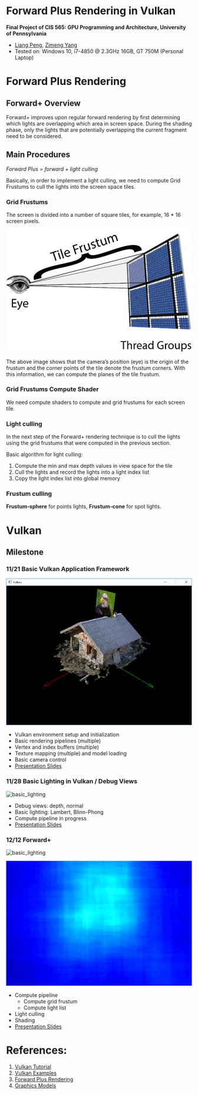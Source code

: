 Forward Plus Rendering in Vulkan
================

**Final Project of CIS 565: GPU Programming and Architecture, University of Pennsylvania**

* [Liang Peng](https://github.com/itoupeter), [Zimeng Yang](https://github.com/zimengyang)
* Tested on: Windows 10, i7-4850 @ 2.3GHz 16GB, GT 750M (Personal Laptop)

# Forward Plus Rendering

## Forward+ Overview
Forward+ improves upon regular forward rendering by first determining which lights are overlapping which area in screen space. During the shading phase, only the lights that are potentially overlapping the current fragment need to be considered.

## Main Procedures

*Forward Plus = forward + light culling*

Basically, in order to implement a light culling, we need to compute Grid Frustums to cull the lights into the screen space tiles.

### Grid Frustums

The screen is divided into a number of square tiles, for example, 16 * 16 screen pixels.

![Tile Frustum](./img/readme/Tile-Frustum1.png)

The above image shows that the camera’s position (eye) is the origin of the frustum and the corner points of the tile denote the frustum corners. With this information, we can compute the planes of the tile frustum.

### Grid Frustums Compute Shader

We need compute shaders to compute and grid frustums for each screen tile.

### Light culling

In the next step of the Forward+ rendering technique is to cull the lights using the grid frustums that were computed in the previous section.

Basic algorithm for light culling:

1. Compute the min and max depth values in view space for the tile
2. Cull the lights and record the lights into a light index list
3. Copy the light index list into global memory

### Frustum culling

**Frustum-sphere** for points lights, **Frustum-cone** for spot lights.


# Vulkan



## Milestone
### 11/21 Basic Vulkan Application Framework

![basic_vulkan](./img/readme/vulkanBase.png)

  * Vulkan environment setup and initialization
  * Basic rendering pipelines (multiple)
  * Vertex and index buffers (multiple)
  * Texture mapping (multiple) and model loading
  * Basic camera control
  * [Presentation Slides](./img/slides/milestone1.pdf)

### 11/28 Basic Lighting in Vulkan / Debug Views

![basic_lighting](./img/gifs/basic_lighting.gif)

  * Debug views: depth, normal
  * Basic lighting: Lambert, Blinn-Phong
  * Compute pipeline in progress
  * [Presentation Slides](./img/slides/milestone2.pdf)

### 12/12 Forward+

![basic_lighting](./img/gifs/milestone3_1600lights.gif)

![basic_lighting](./img/gifs/milestone3_heatmap_1600lights.gif)

  * Compute pipeline
    * Compute grid frustum
    * Compute light list
  * Light culling
  * Shading
  * [Presentation Slides](./img/slides/milestone3.pdf)


# References:
1. [Vulkan Tutorial](https://vulkan-tutorial.com/)
2. [Vulkan Examples](https://github.com/SaschaWillems/Vulkan)
3. [Forward Plus Rendering](http://www.3dgep.com/forward-plus/)
4. [Graphics Models](http://graphics.cs.williams.edu/data/meshes.xml)
